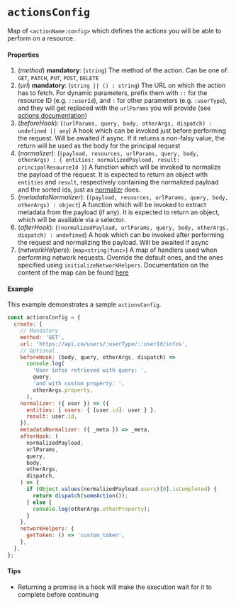 # `actionsConfig`

Map of `<actionName:config>` which defines the actions you will be able to perform on a resource.

#### Properties

1.  (_method_) **mandatory**: (`string`) The method of the action. Can be one of: `GET`, `PATCH`, `PUT`, `POST`, `DELETE`
2.  (_url_) **mandatory**: (`string || () : string`) The URL on which the action has to fetch. For dynamic parameters, prefix them with `::` for the resource ID (e.g. `::userId`), and `:` for other parameters (e.g. `:userType`), and they will get replaced with the `urlParams` you will provide (see [actions documentation](./actions.md#properties))
3.  (_beforeHook_): (`(urlParams, query, body, otherArgs, dispatch) : undefined || any`) A hook which can be invoked just before performing the request. Will be awaited if async. If it returns a non-falsy value, the return will be used as the body for the principal request
4.  (_normalizer_): (`(payload, resources, urlParams, query, body, otherArgs) : { entities: normalizedPayload, result: principalResourceId }`) A function which will be invoked to normalize the payload of the request. It is expected to return an object with `entities` and `result`, respectively containing the normalized payload and the sorted ids, just as [normalizr](https://github.com/paularmstrong/normalizr) does.
5.  (_metadataNormalizer_): (`(payload, resources, urlParams, query, body, otherArgs) : object`) A function which will be invoked to extract metadata from the payload (if any). It is expected to return an object, which will be available via a selector.
6.  (_afterHook_): (`(normalizedPayload, urlParams, query, body, otherArgs, dispatch) : undefined`) A hook which can be invoked after performing the request and normalizing the payload. Will be awaited if async
7.  (_networkHelpers_): (`map<string|func>`) A map of handlers used when performing network requests. Override the default ones, and the ones specified using `initializeNetworkHelpers`. Documentation on the content of the map can be found [here](../initializeNetworkHelpers.md#arguments)

#### Example

This example demonstrates a sample `actionsConfig`.

```js
const actionsConfig = {
  create: {
    // Mandatory
    method: 'GET',
    url: 'https://api.co/users/:userType/::userId/infos',
    // Optional
    beforeHook: (body, query, otherArgs, dispatch) =>
      console.log(
        'User infos retrieved with query: ',
        query,
        'and with custom property: ',
        otherArgs.property,
      ),
    normalizer: ({ user }) => ({
      entities: { users: { [user.id]: user } },
      result: user.id,
    }),
    metadataNormalizer: ({ _meta }) => _meta,
    afterHook: (
      normalizedPayload,
      urlParams,
      query,
      body,
      otherArgs,
      dispatch,
    ) => {
      if (Object.values(normalizedPayload.users)[0].isCompleted) {
        return dispatch(someAction());
      } else {
        console.log(otherArgs.otherProperty);
      }
    },
    networkHelpers: {
      getToken: () => 'custom_token',
    },
  },
};
```

#### Tips

* Returning a promise in a hook will make the execution wait for it to complete before continuing
